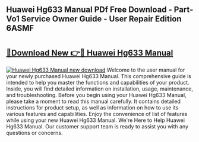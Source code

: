 ## Huawei Hg633 Manual PDf Free Download - Part-Vo1 Service Owner Guide - User Repair Edition 6ASMF

# <h2><a href="http://cf23670.oget.top/?id=Huawei+Hg633+Manual">🔗Download New 👉🔴 Huawei Hg633 Manual</a></h2>

[![Huawei Hg633 Manual new download](https://i.imgur.com/5g1atiW.png)](http://cf23670.oget.top/?id=Huawei+Hg633+Manual)
Welcome to the user manual for your newly purchased Huawei Hg633 Manual. This comprehensive guide is intended to help you master the functions and capabilities of your product. Inside, you will find detailed information on installation, usage, maintenance, and troubleshooting. Before you begin using your Huawei Hg633 Manual, please take a moment to read this manual carefully. It contains detailed instructions for product setup, as well as information on how to use its various features and capabilities. Enjoy the convenience of list of features while using your new Huawei Hg633 Manual. We're Here to Help Huawei Hg633 Manual. Our customer support team is ready to assist you with any questions or concerns.
